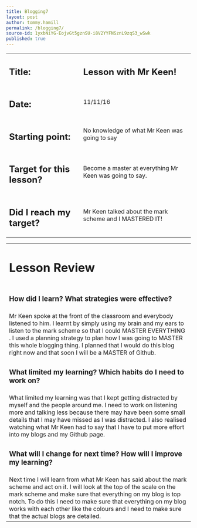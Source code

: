```yaml
---
title: Blogging7
layout: post
author: tommy.hamill
permalink: /blogging7/
source-id: 1yxbNiYG-EojvGt5gznSU-i8V2YYFNSznL9zqS3_wSwk
published: true
---
```

<table>
  <tr>
  <td> <h2> <strong>Title:</strong></h2></td>
  <td><h2><strong>Lesson with Mr Keen!</strong></h2></td>
  </tr>
  <tr>
  <td><h2><strong>Date:</strong></h2></td>
    <td>11/11/16</td>
  </tr>
  <tr>
  <td><h2><strong>Starting point:</strong></h2></td>
    <td>No knowledge of what Mr Keen was going to say</td>
  </tr>
  <tr>
  <td><h2><strong>Target for this lesson?</strong></h2></td>
    <td>Become a master at everything Mr Keen was going to say.</td>
  </tr>
  <tr>
  <td><h2><strong>Did I reach my target? </strong></h2>
</td>
    <td>Mr Keen talked about the mark scheme and I MASTERED IT!</td>
  </tr>
</table>


<table>
  <tr>
  <td><h1><strong>Lesson Review</strong></h1></td>
  </tr>
  <tr>
  <td><h3><strong>How did I learn? What strategies were effective?</strong> </h3></td>
  </tr>
  <tr>
    <td>Mr Keen spoke at the front of the classroom and everybody listened to him. I learnt by simply using my brain and my ears to listen to the mark scheme so that I could MASTER EVERYTHING . I used a planning strategy to plan how I was going to MASTER this whole blogging thing. I planned that I would do this blog right now and that soon I will be a MASTER of Github.</td>
  </tr>
  <tr>
  <td><h3><strong>What limited my learning? Which habits do I need to work on?</strong> </h3></td>
  </tr>
  <tr>
    <td>What limited my learning was that I kept getting distracted by myself and the people around me. I need to work on listening more and talking less because there may have been some small details that I may have missed as I was distracted.  I also realised watching what Mr Keen had to say that I have to put more effort into my blogs and my Github page.</td>
  </tr>
  <tr>
  <td><h3><strong>What will I change for next time? How will I improve my learning?</strong></h3></td>
  </tr>
  <tr>
    <td>Next time I will learn from what Mr Keen has said about the mark scheme and act on it. I will look at the top of the scale on the mark scheme and make sure that everything on my blog is top notch. To do this I need to make sure that everything on my blog works with each other like the colours and I need to make sure that the actual blogs are detailed.</td>
  </tr>
</table>


